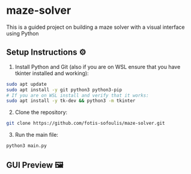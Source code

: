 # maze-solver
This is a guided project on building a maze solver with a visual interface using Python

## Setup Instructions ⚙

1. Install Python and Git (also if you are on WSL ensure that you have tkinter installed and working):
```bash
sudo apt update
sudo apt install -y git python3 python3-pip
# If you are on WSL install and verify that it works:
sudo apt install -y tk-dev && python3 -m tkinter
```

2. Clone the repository:
```bash
git clone https://github.com/fotis-sofoulis/maze-solver.git
```

3. Run the main file:
```bash
python3 main.py
```

## GUI Preview 🖼️



